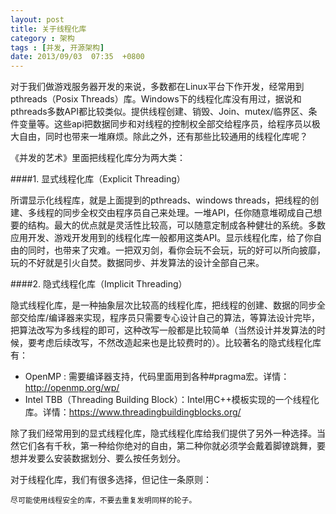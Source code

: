 ```yaml
---
layout: post
title: 关于线程化库
category : 架构
tags : [并发, 开源架构]
date: 2013/09/03  07:35  +0800
---
```


对于我们做游戏服务器开发的来说，多数都在Linux平台下作开发，经常用到pthreads（Posix Threads）库。Windows下的线程化库没有用过，据说和pthreads多数API都比较类似。提供线程创建、销毁、Join、mutex/临界区、条件变量等。这些api把数据同步和对线程的控制权全部交给程序员，给程序员以极大自由，同时也带来一堆麻烦。除此之外，还有那些比较通用的线程化库呢？

<!--more-->

《并发的艺术》里面把线程化库分为两大类：

####1. 显式线程化库（Explicit Threading）

所谓显示化线程库，就是上面提到的pthreads、windows threads，把线程的创建、多线程的同步全权交由程序员自己来处理。一堆API，任你随意堆砌成自己想要的结构。最大的优点就是灵活性比较高，可以随意定制成各种健壮的系统。多数应用开发、游戏开发用到的线程化库一般都用这类API。显示线程化库，给了你自由的同时，也带来了灾难。一把双刃剑，看你会玩不会玩，玩的好可以所向披靡，玩的不好就是引火自焚。数据同步、并发算法的设计全部自己来。

####2. 隐式线程化库（Implicit Threading）

隐式线程化库，是一种抽象层次比较高的线程化库，把线程的创建、数据的同步全部交给库/编译器来实现，程序员只需要专心设计自己的算法，等算法设计完毕，把算法改写为多线程的即可，这种改写一般都是比较简单（当然设计并发算法的时候，要考虑后续改写，不然改造起来也是比较费时的）。比较著名的隐式线程化库有：

- OpenMP : 需要编译器支持，代码里面用到各种#pragma宏。详情：<http://openmp.org/wp/>
- Intel TBB（Threading Building Block）：Intel用C++模板实现的一个线程化库。详情：<https://www.threadingbuildingblocks.org/>

除了我们经常用到的显式线程化库，隐式线程化库给我们提供了另外一种选择。当然它们各有千秋，第一种给你绝对的自由，第二种你就必须学会戴着脚镣跳舞，要想并发要么安装数据划分、要么按任务划分。

对于线程化库，我们有很多选择，但记住一条原则：
	
	尽可能使用线程安全的库，不要去重复发明同样的轮子。


	


